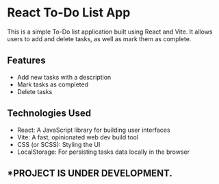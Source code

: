 # React To-Do List App

This is a simple To-Do list application built using React and Vite. It allows users to add and delete tasks, as well as mark them as complete.

## Features

- Add new tasks with a description
- Mark tasks as completed
- Delete tasks

## Technologies Used

- React: A JavaScript library for building user interfaces
- Vite: A fast, opinionated web dev build tool
- CSS (or SCSS): Styling the UI
- LocalStorage: For persisting tasks data locally in the browser

## *PROJECT IS UNDER DEVELOPMENT.
